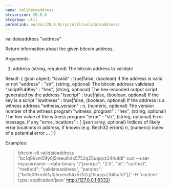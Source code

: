 ```yaml
---
name: validateaddress
btcversion: 28.0.0
btcgroup: util
permalink: en/doc/28.0.0/rpc/util/validateaddress/
---
```


validateaddress "address"

Return information about the given bitcoin address.

Arguments:
1. address    (string, required) The bitcoin address to validate

Result:
{                               (json object)
  "isvalid" : true|false,       (boolean) If the address is valid or not
  "address" : "str",            (string, optional) The bitcoin address validated
  "scriptPubKey" : "hex",       (string, optional) The hex-encoded output script generated by the address
  "isscript" : true|false,      (boolean, optional) If the key is a script
  "iswitness" : true|false,     (boolean, optional) If the address is a witness address
  "witness_version" : n,        (numeric, optional) The version number of the witness program
  "witness_program" : "hex",    (string, optional) The hex value of the witness program
  "error" : "str",              (string, optional) Error message, if any
  "error_locations" : [         (json array, optional) Indices of likely error locations in address, if known (e.g. Bech32 errors)
    n,                          (numeric) index of a potential error
    ...
  ]
}

Examples:
> bitcoin-cli validateaddress "bc1q09vm5lfy0j5reeulh4x5752q25uqqvz34hufdl"
> curl --user myusername --data-binary '{"jsonrpc": "2.0", "id": "curltest", "method": "validateaddress", "params": ["bc1q09vm5lfy0j5reeulh4x5752q25uqqvz34hufdl"]}' -H 'content-type: application/json' http://127.0.0.1:8332/



